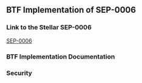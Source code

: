 ## BTF Implementation of SEP-0006

### Link to the Stellar SEP-0006

[SEP-0006](https://github.com/stellar/stellar-protocol/blob/master/ecosystem/sep-0006.md)

### BTF Implementation Documentation

### Security
